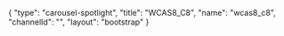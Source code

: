 {
    "type": "carousel-spotlight",
    "title": "WCAS8_C8",
    "name": "wcas8_c8",
    "channelId": "",
    "layout": "bootstrap"
}